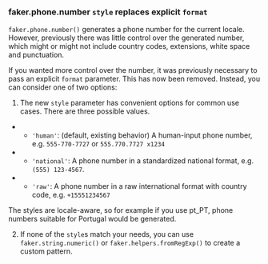 ### faker.phone.number `style` replaces explicit `format`

`faker.phone.number()` generates a phone number for the current locale. However, previously there was little control over the generated number, which might or might not include country codes, extensions, white space and punctuation.

If you wanted more control over the number, it was previously necessary to pass an explicit `format` parameter. This has now been removed. Instead, you can consider one of two options:

1. The new `style` parameter has convenient options for common use cases. There are three possible values.

- - `'human'`: (default, existing behavior) A human-input phone number, e.g. `555-770-7727` or `555.770.7727 x1234`
- - `'national'`: A phone number in a standardized national format, e.g. `(555) 123-4567`.
- - `'raw'`: A phone number in a raw international format with country code, e.g. `+15551234567`

The styles are locale-aware, so for example if you use pt_PT, phone numbers suitable for Portugal would be generated.

2. If none of the `style`s match your needs, you can use `faker.string.numeric()` or `faker.helpers.fromRegExp()` to create a custom pattern.
